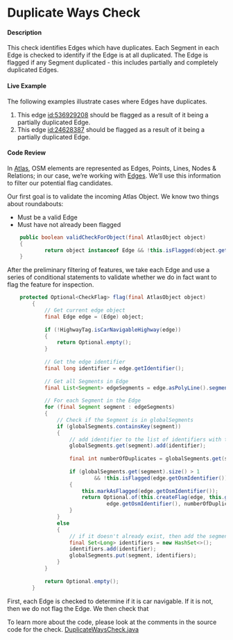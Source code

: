 # Duplicate Ways Check

#### Description

This check identifies Edges which have duplicates. Each Segment in each Edge is checked to identify 
if the Edge is at all duplicated. The Edge is flagged if any Segment duplicated - this includes
partially and completely duplicated Edges.

#### Live Example
The following examples illustrate cases where Edges have duplicates.
1) This edge [id:536929208](https://www.openstreetmap.org/way/536929208) should be flagged as a
result of it being a partially duplicated Edge.
2) This edge [id:24628387](https://www.openstreetmap.org/way/24628387) should be flagged as a result
of it being a partially duplicated Edge.

#### Code Review

In [Atlas](https://github.com/osmlab/atlas), OSM elements are represented as Edges, Points, Lines, 
Nodes & Relations; in our case, we’re working with [Edges](https://github.com/osmlab/atlas/blob/dev/src/main/java/org/openstreetmap/atlas/geography/atlas/items/Edge.java).
We’ll use this information to filter our potential flag candidates.

Our first goal is to validate the incoming Atlas Object. We know two things about roundabouts:
* Must be a valid Edge
* Must have not already been flagged

```java
    public boolean validCheckForObject(final AtlasObject object)
    {
            return object instanceof Edge && !this.isFlagged(object.getIdentifier());
    }

```

After the preliminary filtering of features, we take each Edge and use a series of conditional
statements to validate whether we do in fact want to flag the feature for inspection.

```java
    protected Optional<CheckFlag> flag(final AtlasObject object)
        {
            // Get current edge object
            final Edge edge = (Edge) object;
    
            if (!HighwayTag.isCarNavigableHighway(edge))
            {
                return Optional.empty();
            }
    
            // Get the edge identifier
            final long identifier = edge.getIdentifier();
    
            // Get all Segments in Edge
            final List<Segment> edgeSegments = edge.asPolyLine().segments();
    
            // For each Segment in the Edge
            for (final Segment segment : edgeSegments)
            {
                // Check if the Segment is in globalSegments
                if (globalSegments.containsKey(segment))
                {
                    // add identifier to the list of identifiers with that segment
                    globalSegments.get(segment).add(identifier);
    
                    final int numberOfDuplicates = globalSegments.get(segment).size();
    
                    if (globalSegments.get(segment).size() > 1
                            && !this.isFlagged(edge.getOsmIdentifier()))
                    {
                        this.markAsFlagged(edge.getOsmIdentifier());
                        return Optional.of(this.createFlag(edge, this.getLocalizedInstruction(0,
                                edge.getOsmIdentifier(), numberOfDuplicates - 1)));
                    }
                }
                else
                {
                    // if it doesn't already exist, then add the segment and list with one identifier
                    final Set<Long> identifiers = new HashSet<>();
                    identifiers.add(identifier);
                    globalSegments.put(segment, identifiers);
                }
            }
    
            return Optional.empty();
        }

```

First, each Edge is checked to determine if it is car navigable. If it is not, then we do not flag the Edge.
We then check that 





To learn more about the code, please look at the comments in the source code for the check.
[DuplicateWaysCheck.java](../../src/main/java/org/openstreetmap/atlas/checks/validation/linear/edges/DuplicateWaysCheck.java)